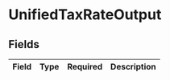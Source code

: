 # UnifiedTaxRateOutput


## Fields

| Field       | Type        | Required    | Description |
| ----------- | ----------- | ----------- | ----------- |